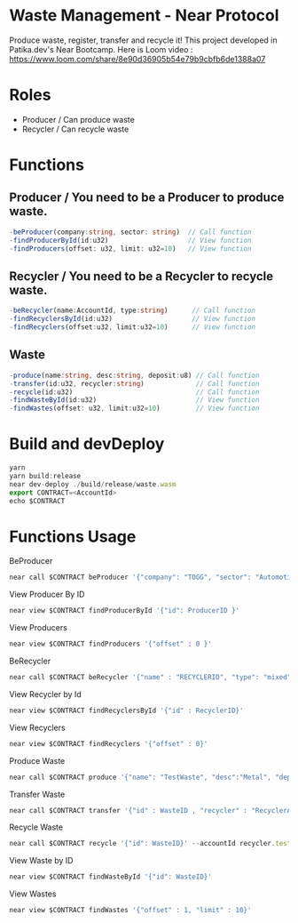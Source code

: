 # Waste Management - Near Protocol
Produce waste, register, transfer and recycle it!
This project developed in Patika.dev's Near Bootcamp.
Here is Loom video : https://www.loom.com/share/8e90d36905b54e79b9cbfb6de1388a07
# Roles
- Producer / Can produce waste
- Recycler / Can recycle waste

# Functions
## Producer / You need to be a Producer to produce waste.
```ts
-beProducer(company:string, sector: string)  // Call function
-findProducerById(id:u32)                    // View function
-findProducers(offset: u32, limit: u32=10)   // View function         
```
## Recycler / You need to be a Recycler to recycle waste.
```ts
-beRecycler(name:AccountId, type:string)      // Call function
-findRecyclersById(id:u32)                    // View function        
-findRecyclers(offset:u32, limit:u32=10)      // View function         
```
## Waste
```ts
-produce(name:string, desc:string, deposit:u8) // Call function
-transfer(id:u32, recycler:string)             // Call function
-recycle(id:u32)                               // Call function       
-findWasteById(id:u32)                         // View function                          
-findWastes(offset: u32, limit:u32=10)         // View function   
```
# Build and devDeploy
```ts
yarn
yarn build:release
near dev-deploy ./build/release/waste.wasm
export CONTRACT=<AccountId>
echo $CONTRACT
```

# Functions Usage
BeProducer
```ts
near call $CONTRACT beProducer '{"company": "TOGG", "sector": "Automotive"}' --accountId producer1.testnet
```
View Producer By ID
```ts
near view $CONTRACT findProducerById '{"id": ProducerID }'
```
View Producers
```ts
near view $CONTRACT findProducers '{"offset" : 0 }'
```
BeRecycler
```ts
near call $CONTRACT beRecycler '{"name" : "RECYCLERID", "type": "mixed"}' --accountId recycler.testnet
```
View Recycler by Id
```ts
near view $CONTRACT findRecyclersById '{"id" : RecyclerID}'
```
View Recyclers
```ts
near view $CONTRACT findRecyclers '{"offset" : 0}'
```
Produce Waste
```ts
near call $CONTRACT produce '{"name": "TestWaste", "desc":"Metal", "deposit": 1 }' --accountId producer1.testnet --amount 1
```
Transfer Waste 
```ts
near call $CONTRACT transfer '{"id" : WasteID , "recycler" : "RecyclerAccountID"}' --accountId producer1.testnet
```
Recycle Waste
```ts
near call $CONTRACT recycle '{"id": WasteID}' --accountId recycler.testnet
```
View Waste by ID
```ts
near view $CONTRACT findWasteById '{"id": WasteID}'
```
View Wastes
```ts
near view $CONTRACT findWastes '{"offset" : 1, "limit" : 10}'
```
